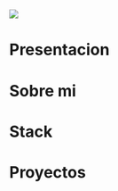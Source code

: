 
<h1 aling="center">
    <img src="https://readme-typing-svg.herokuapp.com/?font=DM+Sans"&size=35&center=true&vCenter=true&width=500&height=70&duration=4000&lines=Hola!+👋;+Soy+Farid+Bustos!;" />
</h1>



<h1>Presentacion</h1>
<h1>Sobre mi</h1>
<h1>Stack</h1>
<h1>Proyectos</h1>
